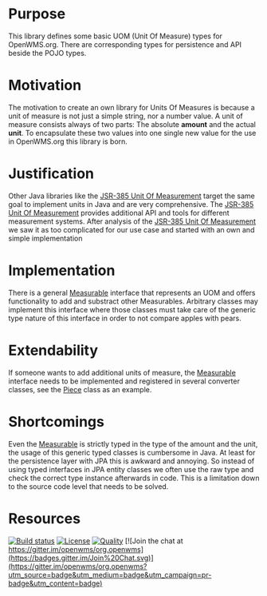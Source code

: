 # Purpose
This library defines some basic UOM (Unit Of Measure) types for OpenWMS.org. There are corresponding types for persistence and API beside the
POJO types.

# Motivation
The motivation to create an own library for Units Of Measures is because a unit of measure is not just a simple string, nor a number value.
A unit of measure consists always of two parts: The absolute **amount** and the actual **unit**. To encapsulate these two values into one
single new value for the use in OpenWMS.org this library is born.

# Justification
Other Java libraries like the [JSR-385 Unit Of Measurement](https://github.com/unitsofmeasurement) target the same goal to implement units
in Java and are very comprehensive. The [JSR-385 Unit Of Measurement](https://github.com/unitsofmeasurement) provides additional API and
tools for different measurement systems. After analysis of the [JSR-385 Unit Of Measurement](https://github.com/unitsofmeasurement) we saw
it as too complicated for our use case and started with an own and simple implementation

# Implementation
There is a general [Measurable](./src/main/java/org/openwms/core/units/api/Measurable.java) interface that represents an UOM and offers 
functionality to add and substract other Measurables. Arbitrary classes may implement this interface where those classes must take care of
the generic type nature of this interface in order to not compare apples with pears.

# Extendability
If someone wants to add additional units of measure, the [Measurable](./src/main/java/org/openwms/core/units/api/Measurable.java) interface
needs to be implemented and registered in several converter classes, see the [Piece](./src/main/java/org/openwms/core/units/api/Piece.java)
class as an example.

# Shortcomings
Even the [Measurable](./src/main/java/org/openwms/core/units/api/Measurable.java) is strictly typed in the type of the amount and the unit, 
the usage of this generic typed classes is cumbersome in Java. At least for the persistence layer with JPA this is awkward and annoying. So
instead of using typed interfaces in JPA entity classes we often use the raw type and check the correct type instance afterwards in code.
This is a limitation down to the source code level that needs to be solved.

# Resources

[![Build status](https://github.com/openwms/org.openwms.core.units/actions/workflows/master-build.yml/badge.svg)](https://github.com/openwms/org.openwms.core.units/actions/workflows/master-build.yml)
[![License](https://img.shields.io/badge/License-Apache%202.0-blue.svg)](LICENSE)
[![Quality](https://sonarcloud.io/api/project_badges/measure?project=org.openwms:org.openwms.core.units&metric=alert_status)](https://sonarcloud.io/dashboard?id=org.openwms:org.openwms.core.units)
[![Join the chat at https://gitter.im/openwms/org.openwms](https://badges.gitter.im/Join%20Chat.svg)](https://gitter.im/openwms/org.openwms?utm_source=badge&utm_medium=badge&utm_campaign=pr-badge&utm_content=badge)

